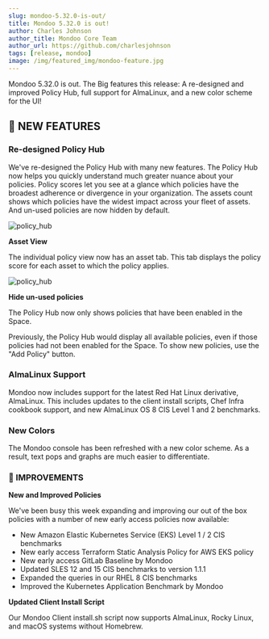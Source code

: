 ```yaml
---
slug: mondoo-5.32.0-is-out/
title: Mondoo 5.32.0 is out!
author: Charles Johnson
author_title: Mondoo Core Team
author_url: https://github.com/charlesjohnson
tags: [release, mondoo]
image: /img/featured_img/mondoo-feature.jpg
---
```


Mondoo 5.32.0 is out. The Big features this release: A re-designed and improved Policy Hub, full support for AlmaLinux, and a new color scheme for the UI!

## 🎉 NEW FEATURES

### **Re-designed Policy Hub**

We've re-designed the Policy Hub with many new features. The Policy Hub now helps you quickly understand much greater nuance about your policies. Policy scores let you see at a glance which policies have the broadest adherence or divergence in your organization. The assets count shows which policies have the widest impact across your fleet of assets. And un-used policies are now hidden by default.

![policy_hub](/img/releases/2022-03-30-mondoo-5.32.0-is-out/policy_hub.png)

**Asset View**

The individual policy view now has an asset tab. This tab displays the policy score for each asset to which the policy applies.

![policy_hub](/img/releases/2022-03-30-mondoo-5.32.0-is-out/individual_policy.png)

**Hide un-used policies**

The Policy Hub now only shows policies that have been enabled in the Space.

Previously, the Policy Hub would display all available policies, even if those policies had not been enabled for the Space. To show new policies, use the "Add Policy" button.

### **AlmaLinux Support**

Mondoo now includes support for the latest Red Hat Linux derivative, AlmaLinux. This includes updates to the client install scripts, Chef Infra cookbook support, and new AlmaLinux OS 8 CIS Level 1 and 2 benchmarks.

### **New Colors**

The Mondoo console has been refreshed with a new color scheme. As a result, text pops and graphs are much easier to differentiate.

### 🧹 IMPROVEMENTS

**New and Improved Policies**

We've been busy this week expanding and improving our out of the box policies with a number of new early access policies now available:

- New Amazon Elastic Kubernetes Service (EKS) Level 1 / 2 CIS benchmarks
- New early access Terraform Static Analysis Policy for AWS EKS policy
- New early access GitLab Baseline by Mondoo
- Updated SLES 12 and 15 CIS benchmarks to version 1.1.1
- Expanded the queries in our RHEL 8 CIS benchmarks
- Improved the Kubernetes Application Benchmark by Mondoo

**Updated Client Install Script**

Our Mondoo Client install.sh script now supports AlmaLinux, Rocky Linux, and macOS systems without Homebrew.
